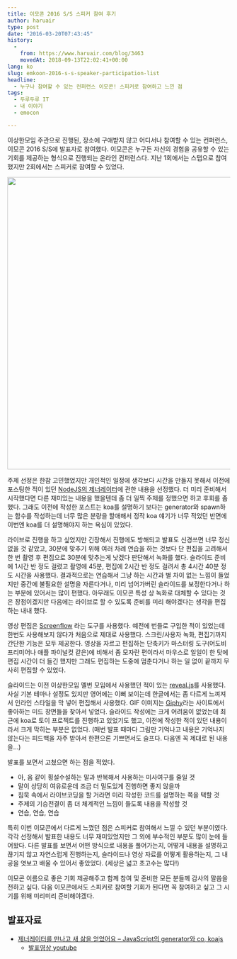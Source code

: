 ```yaml
---
title: 이모콘 2016 S/S 스피커 참여 후기
author: haruair
type: post
date: "2016-03-20T07:43:45"
history:
  - 
    from: https://www.haruair.com/blog/3463
    movedAt: 2018-09-13T22:02:41+00:00
lang: ko
slug: emkoon-2016-s-s-speaker-participation-list
headline:
  - 누구나 참여할 수 있는 컨퍼런스 이모콘! 스피커로 참여하고 느낀 점
tags:
  - 두루두루 IT
  - 내 이야기
  - emocon

---
```

이상한모임 주관으로 진행된, 장소에 구애받지 않고 어디서나 참여할 수 있는 컨퍼런스, 이모콘 2016 S/S에 발표자로 참여했다. 이모콘은 누구든 자신의 경험을 공유할 수 있는 기회를 제공하는 형식으로 진행되는 온라인 컨퍼런스다. 지난 1회에서는 스탭으로 참여했지만 2회에서는 스피커로 참여할 수 있었다.

<img src="//cfile1.onoffmix.com/attach/7a5aYTII26skATDNrxNOR049Na5ST2yp" class="aligncenter" style="width: 660px;" />

주제 선정은 한참 고민했었지만 개인적인 일정에 생각보다 시간을 만들지 못해서 이전에 포스팅한 적이 있던 [NodeJS의 제너레이터][1]에 관한 내용을 선정했다. 더 미리 준비해서 시작했다면 다른 재미있는 내용을 했을텐데 좀 더 일찍 주제를 정했으면 하고 후회를 좀 했다. 그래도 이전에 작성한 포스트는 koa를 설명하기 보다는 generator와 spawn하는 함수를 작성하는데 너무 많은 분량을 할애해서 정작 koa 얘기가 너무 적었던 반면에 이번엔 koa를 더 설명해야지 하는 욕심이 있었다.

라이브로 진행을 하고 싶었지만 긴장해서 진행에도 방해되고 발표도 신경쓰면 너무 정신 없을 것 같았고, 30분에 맞추기 위해 여러 차례 연습을 하는 것보다 단 편집을 고려해서 한 번 촬영 후 편집으로 30분에 맞추는게 낫겠다 판단해서 녹화를 했다. 슬라이드 준비에 1시간 반 정도 걸렸고 촬영에 45분, 편집에 2시간 반 정도 걸려서 총 4시간 40분 정도 시간을 사용했다. 결과적으로는 연습해서 그냥 하는 시간과 별 차이 없는 느낌이 들었지만 중간에 불필요한 설명을 자른다거나, 미리 넘어가버린 슬라이드를 보정한다거나 하는 부분에 있어서는 많이 편했다. 아무래도 이모콘 특성 상 녹화로 대체할 수 있다는 것은 장점이겠지만 다음에는 라이브로 할 수 있도록 준비를 미리 해야겠다는 생각을 편집하는 내내 했다.

영상 편집은 [Screenflow][2] 라는 도구를 사용했다. 예전에 번들로 구입한 적이 있었는데 한번도 사용해보지 않다가 처음으로 제대로 사용했다. 스크린/사용자 녹화, 편집기까지 간단한 기능은 모두 제공한다. 영상을 자르고 편집하는 단축키가 마스터링 도구(어도비 프리미어나 애플 파이널컷 같은)에 비해서 좀 모자란 편이라서 마우스로 일일이 한 탓에 편집 시간이 더 들긴 했지만 그래도 편집하는 도중에 멈춘다거나 하는 일 없이 끝까지 무사히 편집할 수 있었다.

슬라이드는 이전 이상한모임 멜번 모임에서 사용했던 적이 있는 [reveal.js][3]를 사용했다. 사실 기본 테마나 설정도 있지만 영어에는 이뻐 보이는데 한글에서는 좀 다르게 느껴져서 인라인 스타일을 막 넣어 편집해서 사용했다. GIF 이미지는 [Giphy][4]라는 사이트에서 좋아하는 미드 장면들을 찾아서 넣었다. 슬라이드 작성에는 크게 어려움이 없었는데 최근에 koa로 토이 프로젝트를 진행하고 있었기도 했고, 이전에 작성한 적이 있던 내용이라서 크게 막히는 부분은 없었다. (매번 발표 때마다 그림만 기억나고 내용은 기억나지 않는다는 피드백을 자주 받아서 한편으론 기쁘면서도 슬프다. 다음엔 꼭 제대로 된 내용을&#8230;)

발표를 보면서 고쳤으면 하는 점을 적었다.

  * 아, 음 같이 횡설수설하는 말과 반복해서 사용하는 미사여구를 줄일 것
  * 말이 상당히 여유로운데 조금 더 밀도있게 진행하면 좋지 않을까
  * 침묵 속에서 라이브코딩을 할 거라면 미리 작성한 코드를 설명하는 쪽을 택할 것
  * 주제의 기승전결이 좀 더 체계적인 느낌이 들도록 내용을 작성할 것
  * 연습, 연습, 연습

특히 이번 이모콘에서 다르게 느꼈던 점은 스피커로 참여해서 느낄 수 있던 부분이였다. 각각 선정해서 발표한 내용도 너무 재미있었지만 그 외에 부수적인 부분도 많이 눈에 들어왔다. 다른 발표를 보면서 어떤 방식으로 내용을 풀어가는지, 어떻게 내용을 설명하고 끊기지 않고 자연스럽게 진행하는지, 슬라이드나 영상 자료를 어떻게 활용하는지, 그 내공을 엿보고 배울 수 있어서 좋았었다. (세상은 넓고 초고수는 많다!)

이모콘 이름으로 좋은 기회 제공해주고 함께 참여 및 준비한 모든 분들께 감사의 말씀을 전하고 싶다. 다음 이모콘에서도 스피커로 참여할 기회가 된다면 꼭 참여하고 싶고 그 시기를 위해 미리미리 준비해야겠다.

## 발표자료

  * [제너레이터를 만나고 새 삶을 얻었어요 &#8211; JavaScript의 generator와 co, koajs][5] 
      * [발표영상 youtube][6]

 [1]: http://haruair.com/blog/3425
 [2]: https://www.telestream.net/screenflow/
 [3]: http://lab.hakim.se/reveal-js/
 [4]: http://giphy.com/
 [5]: http://haruair.github.io/emocon-2016SS-generator/
 [6]: https://www.youtube.com/watch?v=kk5k038Sc9M&index=6&list=PLJ0BuvoGAkXuie_CllvOg5c6H39-tsXer
